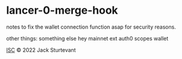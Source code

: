 # lancer-0-merge-hook
notes to fix the wallet connection function asap for security reasons. 

other things: 
something else
hey mainnet
ext
auth0 scopes wallet

[ISC](LICENSE) © 2022 Jack Sturtevant
